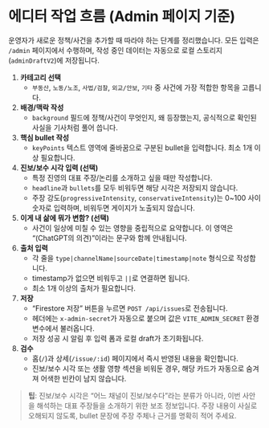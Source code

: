 # 에디터 작업 흐름 (Admin 페이지 기준)

운영자가 새로운 정책/사건을 추가할 때 따라야 하는 단계를 정리했습니다. 모든 입력은 `/admin` 페이지에서 수행하며, 작성 중인 데이터는 자동으로 로컬 스토리지(`adminDraftV2`)에 저장됩니다.

1. **카테고리 선택**
   - `부동산`, `노동/노조`, `사법/검찰`, `외교/안보`, `기타` 중 사건에 가장 적합한 항목을 고릅니다.
2. **배경/맥락 작성**
   - `background` 필드에 정책/사건이 무엇인지, 왜 등장했는지, 공식적으로 확인된 사실을 기사처럼 풀어 씁니다.
3. **핵심 bullet 작성**
   - `keyPoints` 텍스트 영역에 줄바꿈으로 구분된 bullet을 입력합니다. 최소 1개 이상 필요합니다.
4. **진보/보수 시각 입력 (선택)**
   - 특정 진영의 대표 주장/논리를 소개하고 싶을 때만 작성합니다.
   - `headline`과 `bullets`를 모두 비워두면 해당 시각은 저장되지 않습니다.
   - 주장 강도(`progressiveIntensity`, `conservativeIntensity`)는 0~100 사이 숫자로 입력하며, 비워두면 게이지가 노출되지 않습니다.
5. **이게 내 삶에 뭐가 변함? (선택)**
   - 사건이 일상에 미칠 수 있는 영향을 중립적으로 요약합니다. 이 영역은 “(ChatGPT의 의견)”이라는 문구와 함께 안내됩니다.
6. **출처 입력**
   - 각 줄을 `type|channelName|sourceDate|timestamp|note` 형식으로 작성합니다.
   - timestamp가 없으면 비워두고 `||`로 연결하면 됩니다.
   - 최소 1개 이상의 출처가 필요합니다.
7. **저장**
   - “Firestore 저장” 버튼을 누르면 `POST /api/issues`로 전송됩니다.
   - 헤더에는 `x-admin-secret`가 자동으로 붙으며 값은 `VITE_ADMIN_SECRET` 환경 변수에서 불러옵니다.
   - 저장 성공 시 알림 후 입력 폼과 로컬 draft가 초기화됩니다.
8. **검수**
   - 홈(`/`)과 상세(`/issue/:id`) 페이지에서 즉시 반영된 내용을 확인합니다.
   - 진보/보수 시각 또는 생활 영향 섹션을 비워둔 경우, 해당 카드가 자동으로 숨겨져 어색한 빈칸이 남지 않습니다.

> **팁**: 진보/보수 시각은 “어느 채널이 진보/보수다”라는 분류가 아니라, 이번 사안을 해석하는 대표 주장들을 소개하기 위한 보조 정보입니다. 주장 내용이 사실로 오해되지 않도록, bullet 문장에 주장 주체나 근거를 명확히 적어 주세요.

